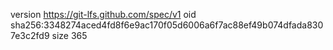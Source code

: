 version https://git-lfs.github.com/spec/v1
oid sha256:3348274aced4fd8f6e9ac170f05d6006a6f7ac88ef49b074dfada8307e3c2fd9
size 365
